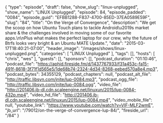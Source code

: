 {
  "type": "episode",
  "draft": false,
  "show_slug": "linux-unplugged",
  "show_name": "LINUX Unplugged",
  "episode": 84,
  "episode_padded": "0084",
  "episode_guid": "EFBB1288-F837-4700-85ED-37EA0589E59F",
  "slug": "84",
  "title": "On the Verge of Convergence",
  "description": "We get the scoop on how Ubuntu Touch plans to tackle Android\u2019s market share & the challenges involved in moving some of our favorite apps.\n\nPlus what makes the perfect laptop for our crew, why the future of Btrfs looks very bright & an Ubuntu MATE Update.",
  "date": "2015-03-17T18:40:21-07:00",
  "header_image": "/images/shows/linux-unplugged.png",
  "categories": [
    "LINUX Unplugged"
  ],
  "tags": [],
  "hosts": [
    "chris",
    "wes"
  ],
  "guests": [],
  "sponsors": [],
  "podcast_duration": "01:10:46",
  "podcast_file": "https://aphid.fireside.fm/d/1437767933/f31a453c-fa15-491f-8618-3f71f1d565e5/1de68b74-2324-4d34-8268-eebed570a8e4.mp3",
  "podcast_bytes": 34355129,
  "podcast_chapters": null,
  "podcast_alt_file": "http://traffic.libsyn.com/jnite/lup-0084.mp3",
  "podcast_ogg_file": "http://traffic.libsyn.com/jnite/lup-0084.ogg",
  "video_file": "http://201406.jb-dl.cdn.scaleengine.net/linuxun/2015/lup-0084-432p.mp4",
  "video_hd_file": "http://201406.jb-dl.cdn.scaleengine.net/linuxun/2015/lup-0084.mp4",
  "video_mobile_file": null,
  "youtube_link": "https://www.youtube.com/watch?v=VIF-MLF2wmE",
  "jb_url": "/79012/on-the-verge-of-convergence-lup-84/",
  "fireside_url": "/84"
}

